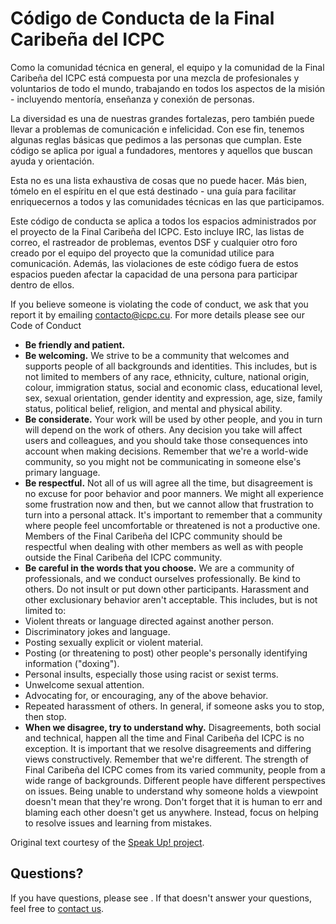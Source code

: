 # Código de Conducta de la Final Caribeña del ICPC

Como la comunidad técnica en general, el equipo y la comunidad de la Final Caribeña del ICPC está compuesta por una mezcla de profesionales y voluntarios de todo el mundo, trabajando en todos los aspectos de la misión - incluyendo mentoría, enseñanza y conexión de personas.

La diversidad es una de nuestras grandes fortalezas, pero también puede llevar a problemas de comunicación e infelicidad. Con ese fin, tenemos algunas reglas básicas que pedimos a las personas que cumplan. Este código se aplica por igual a fundadores, mentores y aquellos que buscan ayuda y orientación.

Esta no es una lista exhaustiva de cosas que no puede hacer. Más bien, tómelo en el espíritu en el que está destinado - una guía para facilitar enriquecernos a todos y las comunidades técnicas en las que participamos.

Este código de conducta se aplica a todos los espacios administrados por el proyecto de la Final Caribeña del ICPC. Esto incluye IRC, las listas de correo, el rastreador de problemas, eventos DSF y cualquier otro foro creado por el equipo del proyecto que la comunidad utilice para comunicación. Además, las violaciones de este código fuera de estos espacios pueden afectar la capacidad de una persona para participar dentro de ellos.

If you believe someone is violating the code of conduct, we ask that you report it by emailing [contacto@icpc.cu](mailto:contacto@icpc.cu). For more details please see our Code of Conduct

- **Be friendly and patient.**
- **Be welcoming.** We strive to be a community that welcomes and supports people of all backgrounds and identities. This includes, but is not limited to members of any race, ethnicity, culture, national origin, colour, immigration status, social and economic class, educational level, sex, sexual orientation, gender identity and expression, age, size, family status, political belief, religion, and mental and physical ability.
- **Be considerate.** Your work will be used by other people, and you in turn will depend on the work of others. Any decision you take will affect users and colleagues, and you should take those consequences into account when making decisions. Remember that we're a world-wide community, so you might not be communicating in someone else's primary language.
- **Be respectful.** Not all of us will agree all the time, but disagreement is no excuse for poor behavior and poor manners. We might all experience some frustration now and then, but we cannot allow that frustration to turn into a personal attack. It's important to remember that a community where people feel uncomfortable or threatened is not a productive one. Members of the Final Caribeña del ICPC community should be respectful when dealing with other members as well as with people outside the Final Caribeña del ICPC community.
- **Be careful in the words that you choose.** We are a community of professionals, and we conduct ourselves professionally. Be kind to others. Do not insult or put down other participants. Harassment and other exclusionary behavior aren't acceptable. This includes, but is not limited to:
- Violent threats or language directed against another person.
- Discriminatory jokes and language.
- Posting sexually explicit or violent material.
- Posting (or threatening to post) other people's personally identifying information ("doxing").
- Personal insults, especially those using racist or sexist terms.
- Unwelcome sexual attention.
- Advocating for, or encouraging, any of the above behavior.
- Repeated harassment of others. In general, if someone asks you to stop, then stop.
- **When we disagree, try to understand why.** Disagreements, both social and technical, happen all the time and Final Caribeña del ICPC is no exception. It is important that we resolve disagreements and differing views constructively. Remember that we're different. The strength of Final Caribeña del ICPC comes from its varied community, people from a wide range of backgrounds. Different people have different perspectives on issues. Being unable to understand why someone holds a viewpoint doesn't mean that they're wrong. Don't forget that it is human to err and blaming each other doesn't get us anywhere. Instead, focus on helping to resolve issues and learning from mistakes.

Original text courtesy of the [Speak Up! project](http://web.archive.org/web/20141109123859/http://speakup.io/coc.html).

## Questions?

If you have questions, please see . If that doesn't answer your questions, feel free to [contact us](mailto:contacto@icpc.cu).
